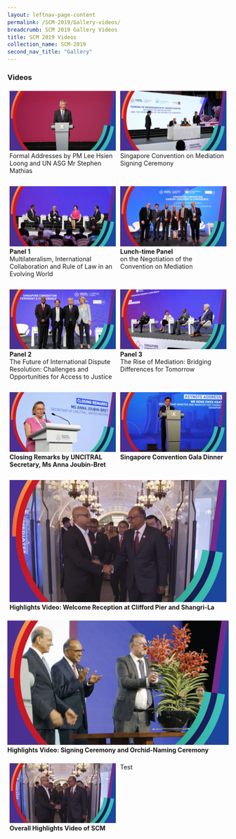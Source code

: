 ```yaml
---
layout: leftnav-page-content
permalink: /SCM-2019/Gallery-videos/
breadcrumb: SCM 2019 Gallery Videos
title: SCM 2019 Videos
collection_name: SCM-2019
second_nav_title: "Gallery"
---
```

### **Videos**
<style>
.row {
  display: flex;
}
  
.row .column {
  margin: 5px;
  width:500px;
}

.row .column img {
  width: 500px;
  <!--height: 300px;-->
}
</style>
<div class="row">
  <div class="column">
  <a href="https://www.youtube.com/embed/PmRTkEGYHz0?rel=0&autoplay=1" target="_blank">
    <img src="/images/vid-formal-addresses.jpg" title="Formal Addresses" alt="Singapore Convention on Mediation 2019"></a><br>
  Formal Addresses by PM Lee Hsien Loong and UN ASG Mr Stephen Mathias<br><br>
  </div>
   <div class="column">
  <a href="https://www.youtube.com/embed/tda0GLO9WtQ?rel=0&autoplay=1"  target="_blank">
<img src="/images/vid-SCM-signing-ceremony.jpg" title="Singapore Convention Signing Ceremony and Conference" alt="Singapore Convention on Mediation 2019"></a><br>Singapore Convention on Mediation Signing Ceremony<br><br><br>
  </div>
</div>
  
<div class="row">
  <div class="column">
  <a href="https://www.youtube.com/embed/NfAddH56D0w?rel=0&autoplay=1"  target="_blank">
    <img src="/images/vid-panel-1.jpg" title="Panel 1" alt="Singapore Convention on Mediation 2019"></a><br>
  <b>Panel 1</b><br>Multilateralism, International Collaboration and Rule of Law in an Evolving World<br><br>
  </div>
   <div class="column">
  <a href="https://www.youtube.com/embed/dvjOitAcAtY?rel=0&autoplay=1"  target="_blank">
    <img src="/images/vid-lunch-time-panel.jpg" title="Lunch-time Panel" alt="Singapore Convention on Mediation 2019"></a><br><b>Lunch-time Panel</b><br>on the Negotiation of the Convention on Mediation
  </div>
</div>

<div class="row">
  <div class="column">
  <a href="https://www.youtube.com/embed/JTnSmaxpIKU?rel=0&autoplay=1"  target="_blank">
    <img src="/images/vid-panel-2.jpg" title="Panel 2" alt="Singapore Convention on Mediation 2019"></a><br><b>Panel 2</b><br>The Future of International Dispute Resolution: Challenges and Opportunities for Access to Justice<br><br>
  </div>
   <div class="column">
  <a href="https://www.youtube.com/embed/CHnz1xN0Awg?rel=0&autoplay=1"  target="_blank">
    <img src="/images/vid-panel-3.jpg" title="Panel 3" alt="Singapore Convention on Mediation 2019"></a><br>
  <b>Panel 3</b><br>The Rise of Mediation: Bridging Differences for Tomorrow
  </div>
</div>
                                                                                                                        
<div class="row">
  <div class="column">
  <a href="https://www.youtube.com/embed/JTnSmaxpIKU?rel=0&autoplay=1"  target="_blank">
    <img src="/images/vid-closing-remarks.jpg" title="Closing Remarks " alt="Singapore Convention on Mediation 2019"></a><br><b>Closing Remarks by UNCITRAL Secretary, Ms Anna Joubin-Bret</b><br><br>
  </div>
   <div class="column">
  <a href="https://www.youtube.com/embed/CHnz1xN0Awg?rel=0&autoplay=1"  target="_blank">
    <img src="/images/vid-dinner-address-by-DPM.jpg" title="Singapore Convention Gala Dinner" alt="Singapore Convention on Mediation 2019"></a><br>
  <b>Singapore Convention Gala Dinner</b><br><br>
  </div>
</div>


<div class="row">
  <div class="column">
  <a href="https://www.youtube.com/embed/aDvFYelaK3M?rel=0&autoplay=1"  target="_blank">
    <img src="/images/vid-highlights-welcome-recep.jpg" title="Highights Welcome Reception" alt="Singapore Convention on Mediation 2019"></a><br><b>Highlights Video: Welcome Reception at Clifford Pier and Shangri-La</b><br><br>
  </div>
 </div>
   <div class="column">
  <a href="https://www.youtube.com/embed/8skc2-k4gq4?rel=0&autoplay=1"  target="_blank">
    <img src="/images/vid-highlights-orchid-and-signing-ceremony.jpg" title="Highlights Video" alt="Singapore Convention on Mediation 2019"></a><br>
  <b>Highlights Video: Signing Ceremony and Orchid-Naming Ceremony</b><br><br>
  </div>
</div>

<div class="row">
  <div class="column">
  <a href="https://www.youtube.com/embed/JTnSmaxpIKU?rel=0&autoplay=1"  target="_blank">
    <img src="/images/vid-highlights-welcome-recep.jpg" title="Overall Highights" alt="Singapore Convention on Mediation 2019"></a><br><b>Overall Highlights Video of SCM</b><br><br>
  </div>
  <div class="column">Test
  </div>
</div>
